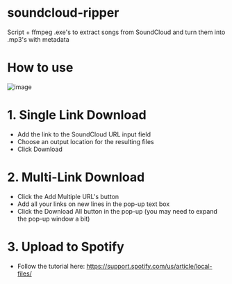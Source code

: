 # soundcloud-ripper
Script + ffmpeg .exe's to extract songs from SoundCloud and turn them into .mp3's with metadata

# How to use
![image](https://github.com/user-attachments/assets/3432bd2c-0974-4c47-9ea5-f3dcf29f471f)

# 1. Single Link Download
- Add the link to the SoundCloud URL input field
- Choose an output location for the resulting files
- Click Download

# 2. Multi-Link Download
- Click the Add Multiple URL's button
- Add all your links on new lines in the pop-up text box 
- Click the Download All button in the pop-up (you may need to expand the pop-up window a bit)

# 3. Upload to Spotify
- Follow the tutorial here: https://support.spotify.com/us/article/local-files/
